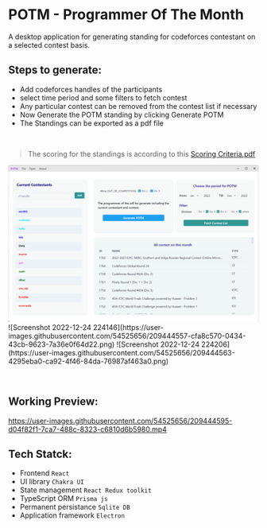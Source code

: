 # POTM - Programmer Of The Month
 A desktop application for generating standing for codeforces contestant on a selected contest basis.



## Steps to generate:
  - Add codeforces handles of the participants
  - select time period and some filters to fetch contest 
  - Any particular contest can be removed from the contest list if necessary
  - Now Generate the POTM standing by clicking Generate POTM
  - The Standings can be exported as a pdf file
   
&nbsp;
> The scoring for the standings is according to this  [Scoring Criteria.pdf](https://github.com/jahidem/potm/blob/master/docs/ScoringCriteria.pdf)

<img src="./docs/potm1.png" alt="drawing"  width="800"/> 
![Screenshot 2022-12-24 224146](https://user-images.githubusercontent.com/54525656/209444557-cfa8c570-0434-43cb-9623-7a36e0f64d22.png)
![Screenshot 2022-12-24 224206](https://user-images.githubusercontent.com/54525656/209444563-4295eba0-ca92-4f46-84da-76987af463a0.png)


&nbsp;

## Working Preview:


https://user-images.githubusercontent.com/54525656/209444595-d04f82f1-7ca7-488c-8323-c6810d6b5980.mp4




## Tech Statck:
 - Frontend `React`
 - UI library `Chakra UI`
 - State management `React Redux toolkit`
 - TypeScript ORM  `Prisma js`
 - Permanent persistance `Sqlite DB`
 - Application framework `Electron`
 


